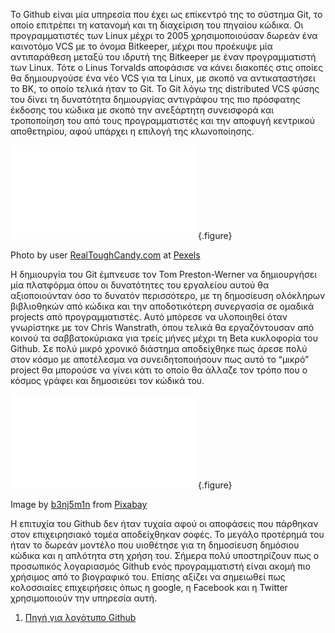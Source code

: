Το Github είναι μία υπηρεσία που έχει ως επίκεντρό της το σύστημα Git, το οποίο επιτρέπει τη κατανομή και τη διαχείριση του πηγαίου κώδικα. Οι προγραμματιστές των Linux
μέχρι το 2005 χρησιμοποιούσαν δωρεάν ένα καινοτόμο VCS με το όνομα Bitkeeper, μέχρι που προέκυψε μία αντιπαράθεση μεταξύ του ιδρυτή της Bitkeeper με έναν προγραμματιστή
των Linux. Τότε ο Linus Torvalds αποφάσισε να κάνει διακοπές στις οποίες θα δημιουργούσε ένα νέο VCS για τα Linux, με σκοπό να αντικαταστήσει το BK, το οποίο τελικά ήταν
το Git. Το Git λόγω της distributed VCS φύσης του δίνει τη δυνατότητα δημιουργίας αντιγράφου της πιο πρόσφατης έκδοσης του κώδικα με σκοπό την ανεξάρτητη συνεισφορά και
τροποποίηση του από τους προγραμματιστές και την αποφυγή κεντρικού αποθετηρίου, αφού υπάρχει η επιλογή της κλωνοποίησης.

![](git.md){.figure}

Photo by user [RealToughCandy.com]( https://www.pexels.com/el-gr/@realtoughcandy/?utm_content=attributionCopyText&utm_medium=referral&utm_source=pexels) at [Pexels](https://www.pexels.com/el-gr/photo/11035539/?utm_content=attributionCopyText&utm_medium=referral&utm_source=pexels)

Η δημιουργία του Git έμπνευσε τον Tom Preston-Werner να δημιουργήσει μία πλατφόρμα όπου οι δυνατότητες του εργαλείου αυτού θα αξιοποιούνταν όσο το δυνατόν περισσότερο, με
τη δημοσίευση ολόκληρων βιβλιοθηκών από κώδικα και την αποδοτικότερη συνεργασία σε ομαδικά projects από προγραμματιστές. Αυτό μπόρεσε να υλοποιηθεί όταν γνωρίστηκε με τον
Chris Wanstrath, όπου τελικά θα εργαζόντουσαν από κοινού τα σαββατοκύριακα για τρείς μήνες μέχρι τη Beta κυκλοφορία του Github. Σε πολύ μικρό χρονικό διάστημα αποδείχθηκε
πως άρεσε πολύ στον κόσμο με αποτέλεσμα να συνειδητοποιήσουν πως αυτό το “μικρό” project θα μπορούσε να γίνει κάτι το οποίο θα άλλαζε τον τρόπο που ο κόσμος γράφει και
δημοσιεύει τον κώδικά του.

![](github.md){.figure}

Image by [b3nj5m1n]( https://pixabay.com/users/b3nj5m1n-5952967/?utm_source=link-attribution&utm_medium=referral&utm_campaign=image&utm_content=2582757) from [Pixabay]( https://pixabay.com/?utm_source=link-attribution&utm_medium=referral&utm_campaign=image&utm_content=2582757)

Η επιτυχία του Github δεν ήταν τυχαία αφού οι αποφάσεις που πάρθηκαν στον επιχειρησιακό τομέα αποδείχθηκαν σοφές. Το μεγάλο προτέρημά του ήταν το δωρεάν μοντέλο που
υιοθέτησε για τη δημοσίευση δημόσιου κώδικα και η απλότητα στη χρήση του. Σήμερα πολύ υποστηρίζουν πως ο προσωπικός λογαριασμός Github ενός προγραμματιστή είναι ακομή πιο
χρήσιμος από το βιογραφικό του. Επίσης αξίζει να σημειωθεί πως κολοσσιαίες επιχειρήσεις όπως η google, η Facebook και η Twitter χρησιμοποιούν την υπηρεσία αυτή.

1. [Πηγή για λογότυπο Github](https://smhatre59.medium.com/the-untold-story-of-github-132840f72f56#:~:text=Github%20is%20a%20web%20based%20Git%20repository%20hosting%20service%20which,code%20management%20functionality%20of%20git.)
